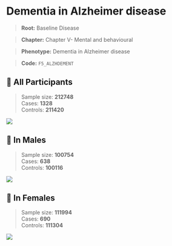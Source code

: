 # Dementia in Alzheimer disease

> **Root:** Baseline Disease  

> **Chapter:** Chapter V- Mental and behavioural  

> **Phenotype:** Dementia in Alzheimer disease  

> **Code:** `F5_ALZHDEMENT`

## 🧪 All Participants  
> Sample size: **212748**  
> Cases: **1328**  
> Controls: **211420**
<img src="/Disease/Figures/ALL/Incidence/F5_ALZHDEMENT.png"/>
<CsvTable src="/Disease_Data/ALL/Incidence/COX_F5_ALZHDEMENT.csv" label="🔍 View full results" />

## 👨 In Males  
> Sample size: **100754**  
> Cases: **638**  
> Controls: **100116**
<img src="/Disease/Figures/Male/Incidence/F5_ALZHDEMENT.png"/>
<CsvTable src="/Disease_Data/Male/Incidence/COX_F5_ALZHDEMENT.csv" label="🔍 View full results" />

## 👩 In Females  
> Sample size: **111994**  
> Cases: **690**  
> Controls: **111304**
<img src="/Disease/Figures/Female/Incidence/F5_ALZHDEMENT.png"/>
<CsvTable src="/Disease_Data/Female/Incidence/COX_F5_ALZHDEMENT.csv" label="🔍 View full results" />
